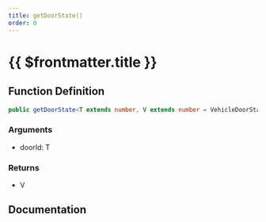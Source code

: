 ```yaml
---
title: getDoorState()
order: 0
---
```


# {{ $frontmatter.title }}

## Function Definition

```ts
public getDoorState<T extends number, V extends number = VehicleDoorState>(doorId: T): V;
```

### Arguments

* doorId: T

### Returns

* V

## Documentation

<!--@include: ./parts/getDoorState.md-->
